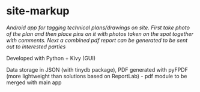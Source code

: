 # site-markup
*Android app for tagging technical plans/drawings on site.
 First take photo of the plan and then place pins on it with photos taken on the spot together with comments.
 Next a combined pdf report can be generated to be sent out to interested parties*

Developed with Python + Kivy (GUI)

Data storage in JSON (with tinydb package), PDF generated with pyFPDF (more lightweight than solutions based on ReportLab) - pdf module to be merged with main app
